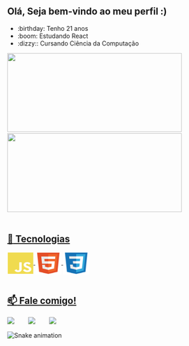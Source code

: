 ## Olá, Seja bem-vindo ao meu perfil :)

<ul>
<li> :birthday: Tenho 21 anos</li>
<li> :boom: Estudando React</li>
<li> :dizzy:: Cursando Ciência da Computação</li>
</ul>

<div align="left">
  <a href="https://github.com/CarlosBrittes">
  <img height="180em" width="400em" src="https://github-readme-stats.vercel.app/api?username=CarlosBrittes&show_icons=true&theme=radical&include_all_commits=true&count_private=true"/>
  <img height="180em" width="400em" src="https://github-readme-stats.vercel.app/api/top-langs/?username=CarlosBrittes&layout=compact&langs_count=7&theme=radical"/>
</div><br>

## :high_brightness: Tecnologias
<div style="display: inline_block">
  <img align="center" alt="Carlos-Js" height="50" width="60" src="https://raw.githubusercontent.com/devicons/devicon/master/icons/javascript/javascript-plain.svg">
  <img align="center" alt="Carlos-HTML" height="50" width="60" src="https://raw.githubusercontent.com/devicons/devicon/master/icons/html5/html5-original.svg">
  <img align="center" alt="Carlos-CSS" height="50" width="60" src="https://raw.githubusercontent.com/devicons/devicon/master/icons/css3/css3-original.svg">
          
  </div><br>
  
## :mailbox: Fale comigo! 
<div> 
  <a href="https://www.instagram.com/brittesdev/" target="_blank"><img src="https://img.shields.io/badge/-Instagram-%23E4405F?style=for-the-badge&logo=instagram&logoColor=white" target="_blank" ></a>&emsp;&emsp;
  <a href = "mailto:carlosbrittesdev@gmail.com"><img src="https://img.shields.io/badge/-Gmail-%23333?style=for-the-badge&logo=gmail&logoColor=white" target="_blank"></a>&emsp;&emsp;
  <a href="https://www.linkedin.com/in/carlosbrittes/" target="_blank"><img src="https://img.shields.io/badge/-LinkedIn-%230077B5?style=for-the-badge&logo=linkedin&logoColor=white" target="_blank"></a> 
 
</div>

![Snake animation](https://github.com/CarlosBrittes/carlosbrittes/blob/output/github-contribution-grid-snake.svg)

